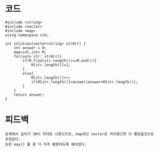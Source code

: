 # 코드

    #include <string>
    #include <vector>
    #include <map>
    using namespace std;

    int solution(vector<string> strArr) {
        int answer = 0;
        map<int,int> M;
        for(auto str: strArr){
            if(M.find(str.length())==M.end()){
                M[str.length()]=1;
            }
            else{
                M[str.length()]++;
                if(M[str.length()]>answer)answer=M[str.length()];
            }
        }
        return answer;
    }

# 피드백

    문제에서 길이가 30이 최대로 나왔으므로, map대신 vector로 처리했으면 더 빨랐을것으로 추정된다.
    또한 max() 를 좀 더 자주 활용하도록 해야겠다.